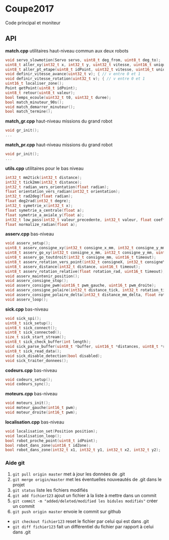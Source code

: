 # Coupe2017
Code principal et moniteur

## API

**match.cpp** utilitaires haut-niveau commun aux deux robots
```c++
void servo_slowmotion(Servo servo, uint8_t deg_from, uint8_t deg_to);
uint8_t aller_xy(int32_t x, int32_t y, uint32_t vitesse, uint16_t uniquement_avant, uint16_t timeout, uint8_t max_tentatives);
uint8_t aller_pt_etape(uint8_t idPoint, uint32_t vitesse, uint16_t uniquement_avant, uint16_t timeout, uint8_t max_tentatives);
void definir_vitesse_avance(uint32_t v); { // v entre 0 et 1
void definir_vitesse_rotation(uint32_t v); { // v entre 0 et 1
uint16_t localiser_zone();
Point getPoint(uint8_t idPoint);
uint8_t retour(uint8_t valeur);
bool temps_ecoule(uint32_t t0, uint32_t duree);
bool match_minuteur_90s();
void match_demarrer_minuteur();
bool match_termine();
```
**match_gr.cpp** haut-niveau missions du grand robot
```c++
void gr_init();
...
```

**match_pr.cpp** haut-niveau missions du grand robot
```c++
void pr_init();
...
```

**utils.cpp** utilitaires pour le bas niveau
```c++
int32_t mm2tick(int32_t distance);
int32_t tick2mm(int32_t distance);
int32_t radian_vers_orientation(float radian);
float orientation_vers_radian(int32_t orientation);
int32_t rad2deg(float radian);
float deg2rad(int32_t degre);
int32_t symetrie_x(int32_t x);
float symetrie_a_centrale(float a);
float symetrie_a_axiale_y(float a);
int32_t low_pass(int32_t valeur_precedente, int32_t valeur, float coeff);
float normalize_radian(float a);
```

**asserv.cpp** bas-niveau
```c++
void asserv_setup();
uint8_t asserv_consigne_xy(int32_t consigne_x_mm, int32_t consigne_y_mm, uint16_t uniquement_avant);
uint8_t asserv_go_xy(int32_t consigne_x_mm, int32_t consigne_y_mm, uint16_t timeout, uint16_t uniquement_avant);
uint8_t asserv_go_toutdroit(int32_t consigne_mm, uint16_t timeout);
uint8_t asserv_rotation_vers_point(int32_t consigneX, int32_t consigneY, uint16_t timeout);
uint8_t asserv_distance(int32_t distance, uint16_t timeout);
uint8_t asserv_rotation_relative(float rotation_rad, uint16_t timeout);
void asserv_maintenir_position();
void asserv_consigne_stop();
void asserv_consigne_pwm(uint16_t pwm_gauche, uint16_t pwm_droite);
void asserv_consigne_polaire(int32_t distance_tick, int32_t rotation_tick);
void asserv_consigne_polaire_delta(int32_t distance_mm_delta, float rotation_rad_delta);
void asserv_loop();
```

**sick.cpp** bas-niveau
```c++
void sick_spi();
uint8_t sick_setup();
uint8_t sick_connect();
uint8_t sick_connected();
size_t sick_start_stream();
uint8_t sick_check_buffer(int length);
void sick_parse_buffer(uint8_t *buffer, uint16_t *distances, uint8_t *rssi);
uint8_t sick_read_data();
void sick_disable_detection(bool disabled);
void sick_traiter_donnees();
```

**codeurs.cpp** bas-niveau
```c++
void codeurs_setup();
void codeurs_sync();
```

**moteurs.cpp** bas-niveau
```c++
void moteurs_init();
void moteur_gauche(int16_t pwm);
void moteur_droite(int16_t pwm);
```

**localisation.cpp** bas-niveau
```c++
void localisation_set(Position position);
void localisation_loop();
bool robot_proche_point(uint8_t idPoint);
bool robot_dans_zone(uint16_t idZone);
bool robot_dans_zone(int32_t x1, int32_t y1, int32_t x2, int32_t y2);
```

### Aide git
1. `git pull origin master` met à jour les données de .git
1. `git merge origin/master` met les éventuelles nouveautés de .git dans le projet
1. `git status` liste les fichiers modifiés
1. `git add fichier123` ajout un fichier à la liste à mettre dans un commit
1. `git commit -m "added/deleted/modified les bidules modifiés"` créer un commit
1. `git push origin master` envoie le commit sur github

- `git checkout fichier123` reset le fichier par celui qui est dans .git
- `git diff fichier123` fait un différentiel du fichier par rapport à celui dans .git


